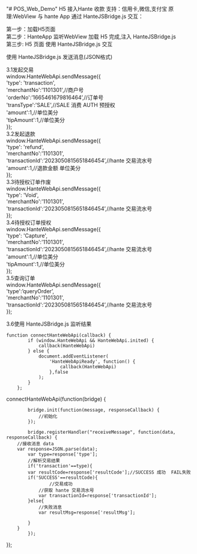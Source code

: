 "# POS_Web_Demo" H5 接入Hante 收款 支持：信用卡,微信,支付宝 原理:WebView 与 hante App  通过  HanteJSBridge.js 交互：

第一步：加载H5页面<br/>
第二步：HanteApp 监听WebView 加载 H5 完成,注入 HanteJSBridge.js  <br/>
第三步: H5 页面 使用 HanteJSBridge.js  交互 <br/>

使用 HanteJSBridge.js 发送消息(JSON格式) <br/>

3.1发起交易 <br/>
  window.HanteWebApi.sendMessage({<br/>
    'type': 'transaction',<br/>
    'merchantNo':'1101301',//商户号<br/>
    'orderNo':’1665461679816464’,//订单号<br/>
    'transType':'SALE',//SALE 消费 AUTH 预授权<br/>
    'amount':1,//单位美分<br/>
    'tipAmount':1,//单位美分<br/>
    });
    <br/>
3.2发起退款 <br/>
window.HanteWebApi.sendMessage({<br/>
    'type': 'refund',<br/>
    'merchantNo':'1101301',<br/>
    'transactionId':’2023050815651846454’,//hante 交易流水号<br/>
     'amount':1,//退款金额 单位美分<br/>
});
<br/>
3.3待授权订单作废 <br/>
window.HanteWebApi.sendMessage({<br/>
    'type': 'Void',<br/>
    'merchantNo':'1101301',<br/>
    'transactionId':’2023050815651846454’,//hante 交易流水号<br/>
});
<br/>
3.4待授权订单授权 <br/>
window.HanteWebApi.sendMessage({<br/>
    'type': 'Capture',<br/>
    'merchantNo':'1101301',<br/>
    'transactionId':’2023050815651846454’,//hante 交易流水号<br/>
    'amount':1,//单位美分<br/>
    'tipAmount':1,//单位美分<br/>
});
<br/>
 3.5查询订单<br/>
 window.HanteWebApi.sendMessage({<br/>
	'type':’queryOrder’,<br/>
	'merchantNo':'1101301',<br/>
	'transactionId':’2023050815651846454’,//hante 交易流水号<br/>
});

    
 3.6使用 HanteJSBridge.js 监听结果 <br/>

    function connectHanteWebApi(callback) {
            if (window.HanteWebApi && HanteWebApi.inited) {
                callback(HanteWebApi)
            } else {
                document.addEventListener(
                    'HanteWebApiReady', function() {
                        callback(HanteWebApi)
                    },false
                );
            }
        };

 connectHanteWebApi(function(bridge) {
 
            bridge.init(function(message, responseCallback) {
                //初始化
            });

            bridge.registerHandler("receiveMessage", function(data, responseCallback) {
		//接收消息 data
  		var response=JSON.parse(data);
    		var type=response['type'];
      		//解析交易结果
      		if('transaction'==type){
			var resultCode=response['resultCode'];//SUCCESS 成功  FAIL失败
 			if('SUCCESS'==resultCode){
    				//交易成功
				//获取 hante 交易流水号
				var transactionId=response['transactionId'];
			}else{
   				//失败消息
   				var resultMsg=response['resultMsg'];
       
			}
		}
            });
   });
